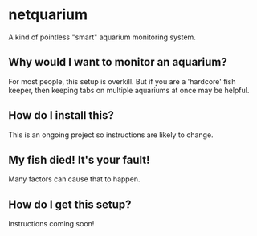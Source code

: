 # netquarium
A kind of pointless "smart" aquarium monitoring system.
## Why would I want to monitor an aquarium?
For most people, this setup is overkill. But if you are a 'hardcore' fish keeper, then keeping tabs on multiple aquariums at once may be helpful.
## How do I install this?
This is an ongoing project so instructions are likely to change. 
## My fish died! It's your fault!
Many factors can cause that to happen.

## How do I get this setup?
Instructions coming soon!
